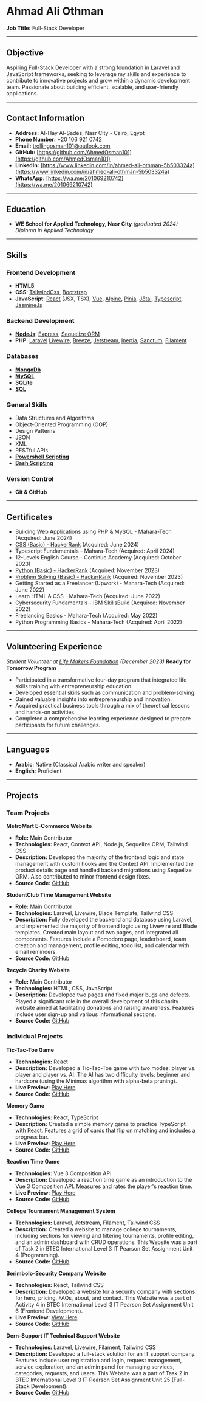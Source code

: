 # Ahmad Ali Othman

**Job Title:** Full-Stack Developer

---

## Objective

Aspiring Full-Stack Developer with a strong foundation in Laravel and JavaScript frameworks, seeking to leverage my skills and experience to contribute to innovative projects and grow within a dynamic development team. Passionate about building efficient, scalable, and user-friendly applications.

---

## Contact Information

- **Address:** Al-Hay Al-Sades, Nasr City - Cairo, Egypt
- **Phone Number:** +20 106 921 0742
- **Email:** [trollingosman101@outlook.com](mailto:trollingosman101@outlook.com)
- **GitHub:** [https://github.com/AhmedOsman101](https://github.com/AhmedOsman101)
- **LinkedIn:** [https://www.linkedin.com/in/ahmed-ali-othman-5b503324a](https://www.linkedin.com/in/ahmed-ali-othman-5b503324a)
- **WhatsApp:** [https://wa.me/201069210742](https://wa.me/201069210742)

---

## Education

- **WE School for Applied Technology, Nasr City**
  *(graduated 2024)*
  *Diploma in Applied Technology*

---

## Skills

### Frontend Development
- **HTML5**
- **CSS**: [TailwindCss](https://tailwindcss.com/), [Bootstrap](https://getbootstrap.com/)
- **JavaScript**: [React](https://react.dev/) (JSX, TSX), [Vue](https://vuejs.org/), [Alpine](https://alpinejs.dev/), [Pinia](https://pinia.vuejs.org/), [Jōtai](https://jotai.org/), [Typescript](https://www.typescriptlang.org/), [JasmineJs](https://jasmine.github.io/)

### Backend Development
-  [**NodeJs**](https://nodejs.org/en): [Express](https://expressjs.com/), [Sequelize ORM](https://sequelize.org/)
- **PHP**: [Laravel](https://laravel.com/) [Livewire](https://livewire.laravel.com/), [Breeze](https://laravel.com/docs/11.x/starter-kits#laravel-breeze), [Jetstream](https://jetstream.laravel.com/), [Inertia](https://inertiajs.com/), [Sanctum](https://laravel.com/docs/11.x/sanctum), [Filament](https://filamentphp.com/) 

### Databases
- [**MongoDb**](https://www.mongodb.com)
- [**MySQL**](https://www.mysql.com/)
- **[SQLite](https://sqlite.org/)**
- [**SQL**](https://en.m.wikipedia.org/wiki/SQL)

### General Skills
- Data Structures and Algorithms
- Object-Oriented Programming (OOP)
- Design Patterns
- JSON
- XML
- RESTful APIs
- **[Powershell Scripting](https://learn.microsoft.com/en-us/powershell/scripting/overview?view=powershell-7.4)**
- **[Bash Scripting](https://www.gnu.org/savannah-checkouts/gnu/bash/manual/bash.html#What-is-Bash_003f)**

### Version Control
- **Git & GitHub**

---

## Certificates

 
- Building Web Applications using PHP & MySQL - Mahara-Tech (Acquired: June 2024)
- [CSS (Basic) - HackerRank](https://www.hackerrank.com/certificates/f78c00888d0f) (Acquired: June 2024)
- Typescript Fundamentals - Mahara-Tech (Acquired: April 2024)
- 12-Levels English Course - Continue Academy (Acquired: October 2023)
- [Python (Basic) - HackerRank](https://www.hackerrank.com/certificates/d4c867f6386c) (Acquired: November 2023)
- [Problem Solving (Basic) - HackerRank](https://www.hackerrank.com/certificates/c7ab7d3eea2a) (Acquired: November 2023)
- Getting Started as a Freelancer (Upwork) - Mahara-Tech (Acquired: June 2022) 
- Learn HTML & CSS - Mahara-Tech (Acquired: June 2022)
- Cybersecurity Fundamentals - IBM SkillsBuild (Acquired: November 2022)
- Freelancing Basics - Mahara-Tech (Acquired: May 2022)
- Python Programming Basics - Mahara-Tech (Acquired: April 2022)

---

## Volunteering Experience

*Student Volunteer at [Life Makers Foundation](https://lifemakers.org/) (December 2023)*
**Ready for Tomorrow Program**
- Participated in a transformative four-day program that integrated life skills training with entrepreneurship education.
- Developed essential skills such as communication and problem-solving.
- Gained valuable insights into entrepreneurship and innovation.
- Acquired practical business tools through a mix of theoretical lessons and hands-on activities.
- Completed a comprehensive learning experience designed to prepare participants for future challenges. 

---

## Languages

- **Arabic**: Native (Classical Arabic writer and speaker)
- **English**: Proficient

---

## Projects

### Team Projects

**MetroMart E-Commerce Website**
- **Role:** Main Contributor
- **Technologies:** React, Context API, Node.js, Sequelize ORM, Tailwind CSS
- **Description:** Developed the majority of the frontend logic and state management with custom hooks and the Context API. Implemented the product details page and handled backend migrations using Sequelize ORM. Also contributed to minor frontend design fixes.
- **Source Code:** [GitHub](https://github.com/YassenMohamedRashad/Metromart)

**StudentClub Time Management Website**
- **Role:** Main Contributor
- **Technologies:** Laravel, Livewire, Blade Template, Tailwind CSS
- **Description:** Fully developed the backend and database using Laravel, and implemented the majority of frontend logic using Livewire and Blade templates. Created main layout and two pages, and integrated all components. Features include a Pomodoro page, leaderboard, team creation and management, profile editing, todo list, and calendar with email reminders.
- **Source Code:** [GitHub](https://github.com/AhmedOsman101/StudentClub)

**Recycle Charity Website**
- **Role:** Main Contributor
- **Technologies:** HTML, CSS, JavaScript
- **Description:** Developed two pages and fixed major bugs and defects. Played a significant role in the overall development of this charity website aimed at facilitating donations and raising awareness. Features include user sign-up and various informational sections.
- **Source Code:** [GitHub](https://github.com/1amir-talaat/Recycle-Website)

### Individual Projects

**Tic-Tac-Toe Game**
- **Technologies:** React
- **Description:** Developed a Tic-Tac-Toe game with two modes: player vs. player and player vs. AI. The AI has two difficulty levels: beginner and hardcore (using the Minimax algorithm with alpha-beta pruning).
- **Live Preview:** [Play Here](https://ahmedosman101.github.io/TicTacToe-React/)
- **Source Code:** [GitHub](https://github.com/AhmedOsman101/TicTacToe-React)

**Memory Game**
- **Technologies:** React, TypeScript
- **Description:** Created a simple memory game to practice TypeScript with React. Features a grid of cards that flip on matching and includes a progress bar.
- **Live Preview:** [Play Here](https://ahmedosman101.github.io/MemoryGameTS/)
- **Source Code:** [GitHub](https://github.com/AhmedOsman101/MemoryGameTS)

**Reaction Time Game**
- **Technologies:** Vue 3 Composition API
- **Description:** Developed a reaction time game as an introduction to the Vue 3 Composition API. Measures and rates the player's reaction time.
- **Live Preview:** [Play Here](https://ahmedosman101.github.io/ReactionTimeGame/)
- **Source Code:** [GitHub](https://github.com/AhmedOsman101/ReactionTimeGame)

**College Tournament Management System**
- **Technologies:** Laravel, Jetstream, Filament, Tailwind CSS
- **Description:** Created a website to manage college tournaments, including sections for viewing and filtering tournaments, profile editing, and an admin dashboard with CRUD operations. This Website was a part of Task 2 in BTEC International Level 3 IT Pearson Set Assignment Unit 4 (Programming). 
- **Source Code:** [GitHub](https://github.com/AhmedOsman101/TaskTwo/)

**Berimbolo-Security Company Website**
- **Technologies:** React, Tailwind CSS
- **Description:** Developed a website for a security company with sections for hero, pricing, FAQs, about, and contact. This Website was a part of Activity 4 in BTEC International Level 3 IT Pearson Set Assignment Unit 6 (Frontend Development).
- **Live Preview:** [View Here](https://ahmedosman101.github.io/Unit_6_Task_Two/)
- **Source Code:** [GitHub](https://github.com/AhmedOsman101/Unit_6_Task_Two/)

**Dern-Support IT Technical Support Website**
- **Technologies:** Laravel, Livewire, Filament, Tailwind CSS
- **Description:** Developed a full-stack solution for an IT support company. Features include user registration and login, request management, service exploration, and an admin panel for managing services, categories, requests, and users. This Website was a part of Task 2 in BTEC International Level 3 IT Pearson Set Assignment Unit 25 (Full-Stack Development).
- **Source Code:** [GitHub](https://github.com/AhmedOsman101/Unit_25_Task_Two)